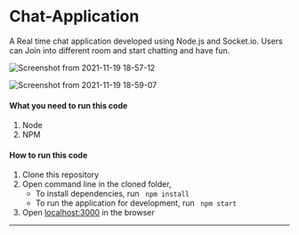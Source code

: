 # Chat-Application
A Real time chat application developed using Node.js and Socket.io. Users can Join into different room and start chatting and have fun.

![Screenshot from 2021-11-19 18-57-12](https://user-images.githubusercontent.com/50790815/142631174-52f732ff-fe23-4e1d-ab7f-becd18174f14.png)

![Screenshot from 2021-11-19 18-59-07](https://user-images.githubusercontent.com/50790815/142631305-e9ede57e-13d7-4d63-90d1-c604e9b4a9f1.png)

#### What you need to run this code
1. Node
2. NPM 

####  How to run this code
1. Clone this repository 
2. Open command line in the cloned folder,
   - To install dependencies, run ```  npm install  ``` 
   - To run the application for development, run ```  npm start  ``` 
3. Open [localhost:3000](http://localhost:3000/) in the browser
---- 
